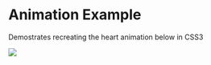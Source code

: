 # Animation Example

Demostrates recreating the heart animation below in CSS3

![](https://f.cloud.github.com/assets/4431362/1728894/c3f1a952-62b6-11e3-819f-ed196c859568.gif)
